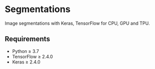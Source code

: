 # Segmentations

Image segmentations with Keras, TensorFlow for CPU, GPU and TPU.

## Requirements

* Python &ge; 3.7
* TensorFlow &ge; 2.4.0
* Keras &ge; 2.4.0
